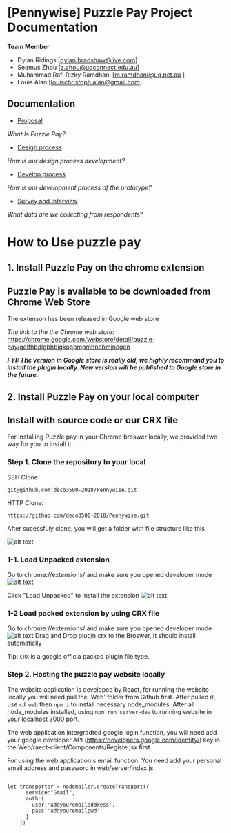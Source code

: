 # [Pennywise] Puzzle Pay Project Documentation

**Team Member**

* Dylan Ridings [dylan.bradshaw@live.com]
* Seamus Zhou [z.zhou@uqconnect.edu.au]
* Muhammad Rafi Rizky Ramdhani [m.ramdhani@uq.net.au ]
* Louis Alan [louischristoph.alan@gmail.com]

## Documentation

* [Proposal](https://github.com/deco3500-2018/Pennywise/wiki/Proposal)

_What Is Puzzle Pay?_

* [Design process](https://github.com/deco3500-2018/Pennywise/wiki/Design-process)

_How is our design process development?_

* [Develop process](https://github.com/deco3500-2018/Pennywise/wiki/Develop-Progress-&-Code-Go-Through)

_How is our development process of the prototype?_

* [Survey and Interview](https://github.com/deco3500-2018/Pennywise/wiki/Survey-and-Interview)

_What data are we collecting from respondents?_

# How to Use puzzle pay
## 1. Install Puzzle Pay on the chrome extension
## Puzzle Pay is available to be downloaded from Chrome Web Store
The extenson has been released in Google web store

 _The link to the the Chrome web store_: https://chrome.google.com/webstore/detail/puzzle-pay/gelfhbdlgbhbjgkoppmpmhnebmjnegen

_**FYI: The version in Google store is really old, we highly recommand you to install the plugin locally. New version will be published to Google store in the future.**_

## 2. Install Puzzle Pay on your local computer
## Install with source code or our CRX file
For Installing Puzzle pay in your Chrome broswer locally, we provided two way for you to install it.

### Step 1. Clone the repository to your local
SSH Clone:
~~~~
git@github.com:deco3500-2018/Pennywise.git
~~~~

HTTP Clone:
~~~~
https://github.com/deco3500-2018/Pennywise.git
~~~~

After sucessfuly clone, you will get a folder with file structure like this

![alt text](https://github.com/deco3500-2018/Pennywise/blob/master/Plugin/assets/Images/Screen%20Shot%202018-09-16%20at%2010.36.43%20am.png)

### 1-1. Load Unpacked extension
Go to chrome://extensions/ and make sure you opened developer mode
![alt text](https://github.com/deco3500-2018/Pennywise/blob/master/Plugin/assets/Images/Screen%20Shot%202018-09-16%20at%2010.57.18%20am.png)


Click "Load Unpacked" to install the extension
![alt text](https://github.com/deco3500-2018/Pennywise/blob/master/Plugin/assets/Images/Screen%20Shot%202018-09-16%20at%2010.57.35%20am.png)

### 1-2 Load packed extension by using CRX file
Go to chrome://extensions/ and make sure you opened developer mode
![alt text](https://github.com/deco3500-2018/Pennywise/blob/master/Plugin/assets/Images/Screen%20Shot%202018-09-16%20at%2010.57.18%20am.png)
Drag and Drop plugin.crx to the Broswer, It should install automaticlly

Tip: `CRX` is a google officla packed plugin file type.

### Step 2. Hosting the puzzle pay website locally
The website application is developed by React, for running the website locally you will need pull the 'Web' folder from Github first.
After pulled it, use `cd web` then `npm i` to install necessary node_modules.
After all node_modules installed, using `npm run server-dev` to running website in your localhost 3000 port.

The web application intergradted google login function, you will need add your google developer API (https://developers.google.com/identity/) key in the Web/raect-client/Components/Registe.jsx first

For using the web application's email function. You need add your personal email address and password in web/server/index.js
~~~~

let transporter = nodemailer.createTransport({
      service:"Gmail",
      auth:{
        user:'addyouremailaddress',
        pass:'addyouremailpwd'
      }
    })

~~~~

